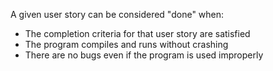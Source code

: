 A given user story can be considered "done" when:

 - The completion criteria for that user story are satisfied
 - The program compiles and runs without crashing
 - There are no bugs even if the program is used improperly